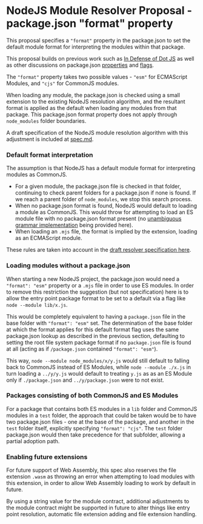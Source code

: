 # NodeJS Module Resolver Proposal - package.json "format" property

This proposal specifies a `"format"` property in the package.json to set the default module format for interpreting the modules within that package.

This proposal builds on previous work such as [In Defense of Dot JS](https://github.com/dherman/defense-of-dot-js/blob/master/proposal.md) as well as other discussions on package.json [properties](https://github.com/nodejs/node/wiki/ES6-Module-Detection-in-Node#option-4-meta-in-packagejson) and [flags](https://github.com/dherman/defense-of-dot-js/issues/10).

The `"format"` property takes two possible values - `"esm"` for ECMAScript Modules, and `"cjs"` for CommonJS modules.

When loading any module, the package.json is checked using a small extension to the existing NodeJS resolution algorithm, and the resultant format is applied as the default when loading any modules from that package. This package.json format property does not apply through `node_modules` folder boundaries.

A draft specification of the NodeJS module resolution algorithm with this adjustment is included at [spec.md](spec.md).

### Default format interpretation

The assumption is that NodeJS has a default module format for interpreting modules as CommonJS.

* For a given module, the package.json file is checked in that folder, continuing to check parent folders for a package.json if none is found. If we reach a parent folder of `node_modules`, we stop this search process.
* When no package.json format is found, NodeJS would default to loading a module as CommonJS. This would throw for attempting to load an ES module file with no package.json format present (no [unambiguous grammar implementation](https://github.com/bmeck/UnambiguousJavaScriptGrammar/blob/master/README.md) being provided here).
* When loading an `.mjs` file, the format is implied by the extension, loading as an ECMAScript module.

These rules are taken into account in the [draft resolver specification here](spec.md).

### Loading modules without a package.json

When starting a new NodeJS project, the package.json would need a ``"format": "esm"`` property or a `.mjs` file in order to use ES modules. In order to remove this restriction the suggestion (but not specification) here is to allow the entry point package format to be set to a default via a flag like `node --module lib/x.js`.

This would be completely equivalent to having a `package.json` file in the base folder with `"format": "esm"` set. The determination of the base folder at which the format applies for this default format flag uses the same package.json lookup as described in the previous section, defaulting to setting the root file system package format if no `package.json` file is found at all (acting as if `/package.json` contained `"format": "esm"`).

This way, `node --module node_modules/x/y.js` would still default to falling back to CommonJS instead of ES Modules, while `node --module ./x.js` in turn loading a `../y/y.js` would default to treating `y.js` as as an ES Module only if `./package.json` and `../y/package.json` were to not exist.

### Packages consisting of both CommonJS and ES Modules

For a package that contains both ES modules in a `lib` folder and CommonJS modules in a `test` folder, the approach that could be taken would be to have two package.json files - one at the base of the package, and another in the `test` folder itself, explicitly specifying `"format": "cjs"`. The `test` folder package.json would then take precedence for that subfolder, allowing a partial adoption path.

### Enabling future extensions

For future support of Web Assembly, this spec also reserves the file extension `.wasm` as throwing an error when attempting to load modules with this extension, in order to allow Web Assembly loading to work by default in future.

By using a string value for the module contract, additional adjustments to the module contract might be supported in future to alter things like entry point resolution, automatic file extension adding and file extension handling.
